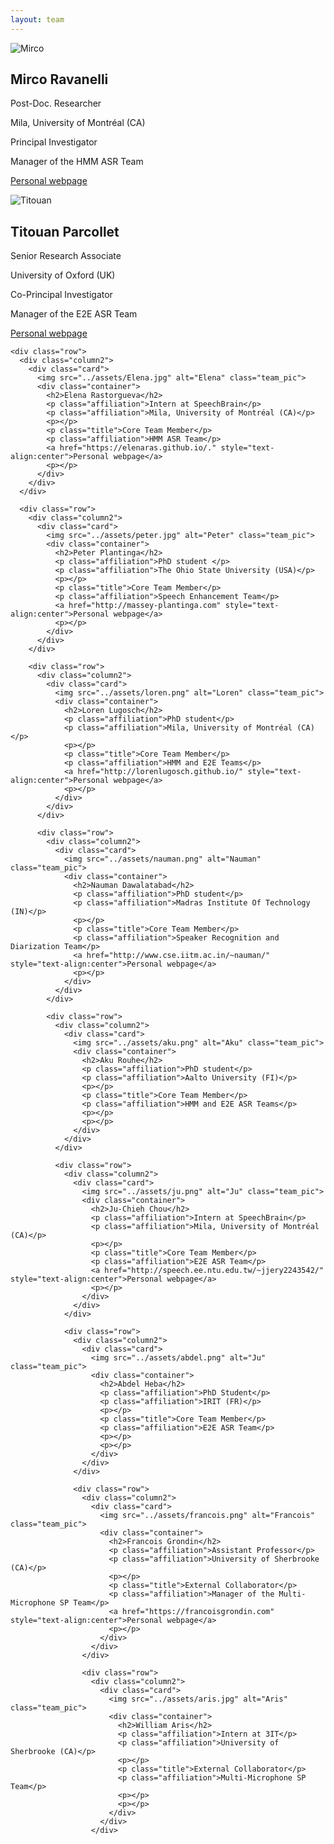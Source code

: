 ```yaml
---
layout: team
---
```




<div class="row">
  <div class="column2">
    <div class="card">
      <img src="../assets/mirco_ravanelli.jpg" alt="Mirco" class="team_pic">
      <div class="container">
        <h2>Mirco Ravanelli</h2>
        <p class="affiliation">Post-Doc. Researcher</p>
        <p class="affiliation">Mila, University of Montréal (CA)</p>
        <p></p>
        <p class="title">Principal Investigator</p>
        <p class="affiliation">Manager of the HMM ASR Team</p>
        <a href="https://sites.google.com/site/mircoravanelli/" style="text-align:center">Personal webpage</a>
        <p></p>
      </div>
    </div>
  </div>

  <div class="row">
    <div class="column2">
      <div class="card">
        <img src="../assets/titouan.jpg" alt="Titouan" class="team_pic">
        <div class="container">
          <h2>Titouan Parcollet</h2>
          <p class="affiliation">Senior Research Associate</p>
          <p class="affiliation">University of Oxford (UK)</p>
          <p></p>
          <p class="title">Co-Principal Investigator</p>
          <p class="affiliation">Manager of the E2E ASR Team</p>
          <a href="http://darnault-parcollet.fr/Parcollet/index.html" style="text-align:center">Personal webpage</a>
          <p></p>
        </div>
      </div>
    </div>

    <div class="row">
      <div class="column2">
        <div class="card">
          <img src="../assets/Elena.jpg" alt="Elena" class="team_pic">
          <div class="container">
            <h2>Elena Rastorgueva</h2>
            <p class="affiliation">Intern at SpeechBrain</p>
            <p class="affiliation">Mila, University of Montréal (CA)</p>
            <p></p>
            <p class="title">Core Team Member</p>
            <p class="affiliation">HMM ASR Team</p>
            <a href="https://elenaras.github.io/." style="text-align:center">Personal webpage</a>
            <p></p>
          </div>
        </div>
      </div>

      <div class="row">
        <div class="column2">
          <div class="card">
            <img src="../assets/peter.jpg" alt="Peter" class="team_pic">
            <div class="container">
              <h2>Peter Plantinga</h2>
              <p class="affiliation">PhD student </p>
              <p class="affiliation">The Ohio State University (USA)</p>
              <p></p>
              <p class="title">Core Team Member</p>
              <p class="affiliation">Speech Enhancement Team</p>
              <a href="http://massey-plantinga.com" style="text-align:center">Personal webpage</a>
              <p></p>
            </div>
          </div>
        </div>

        <div class="row">
          <div class="column2">
            <div class="card">
              <img src="../assets/loren.png" alt="Loren" class="team_pic">
              <div class="container">
                <h2>Loren Lugosch</h2>
                <p class="affiliation">PhD student</p>
                <p class="affiliation">Mila, University of Montréal (CA)</p>
                <p></p>
                <p class="title">Core Team Member</p>
                <p class="affiliation">HMM and E2E Teams</p>
                <a href="http://lorenlugosch.github.io/" style="text-align:center">Personal webpage</a>
                <p></p>
              </div>
            </div>
          </div>

          <div class="row">
            <div class="column2">
              <div class="card">
                <img src="../assets/nauman.png" alt="Nauman" class="team_pic">
                <div class="container">
                  <h2>Nauman Dawalatabad</h2>
                  <p class="affiliation">PhD student</p>
                  <p class="affiliation">Madras Institute Of Technology (IN)</p>
                  <p></p>
                  <p class="title">Core Team Member</p>
                  <p class="affiliation">Speaker Recognition and Diarization Team</p>
                  <a href="http://www.cse.iitm.ac.in/~nauman/" style="text-align:center">Personal webpage</a>
                  <p></p>
                </div>
              </div>
            </div>

            <div class="row">
              <div class="column2">
                <div class="card">
                  <img src="../assets/aku.png" alt="Aku" class="team_pic">
                  <div class="container">
                    <h2>Aku Rouhe</h2>
                    <p class="affiliation">PhD student</p>
                    <p class="affiliation">Aalto University (FI)</p>
                    <p></p>
                    <p class="title">Core Team Member</p>
                    <p class="affiliation">HMM and E2E ASR Teams</p>
                    <p></p>
                    <p></p>
                  </div>
                </div>
              </div>

              <div class="row">
                <div class="column2">
                  <div class="card">
                    <img src="../assets/ju.png" alt="Ju" class="team_pic">
                    <div class="container">
                      <h2>Ju-Chieh Chou</h2>
                      <p class="affiliation">Intern at SpeechBrain</p>
                      <p class="affiliation">Mila, University of Montréal (CA)</p>
                      <p></p>
                      <p class="title">Core Team Member</p>
                      <p class="affiliation">E2E ASR Team</p>
                      <a href="http://speech.ee.ntu.edu.tw/~jjery2243542/" style="text-align:center">Personal webpage</a>
                      <p></p>
                    </div>
                  </div>
                </div>

                <div class="row">
                  <div class="column2">
                    <div class="card">
                      <img src="../assets/abdel.png" alt="Ju" class="team_pic">
                      <div class="container">
                        <h2>Abdel Heba</h2>
                        <p class="affiliation">PhD Student</p>
                        <p class="affiliation">IRIT (FR)</p>
                        <p></p>
                        <p class="title">Core Team Member</p>
                        <p class="affiliation">E2E ASR Team</p>
                        <p></p>
                        <p></p>
                      </div>
                    </div>
                  </div>

                  <div class="row">
                    <div class="column2">
                      <div class="card">
                        <img src="../assets/francois.png" alt="Francois" class="team_pic">
                        <div class="container">
                          <h2>Francois Grondin</h2>
                          <p class="affiliation">Assistant Professor</p>
                          <p class="affiliation">University of Sherbrooke (CA)</p>
                          <p></p>
                          <p class="title">External Collaborator</p>
                          <p class="affiliation">Manager of the Multi-Microphone SP Team</p>
                          <a href="https://francoisgrondin.com" style="text-align:center">Personal webpage</a>
                          <p></p>
                        </div>
                      </div>
                    </div>

                    <div class="row">
                      <div class="column2">
                        <div class="card">
                          <img src="../assets/aris.jpg" alt="Aris" class="team_pic">
                          <div class="container">
                            <h2>William Aris</h2>
                            <p class="affiliation">Intern at 3IT</p>
                            <p class="affiliation">University of Sherbrooke (CA)</p>
                            <p></p>
                            <p class="title">External Collaborator</p>
                            <p class="affiliation">Multi-Microphone SP Team</p>
                            <p></p>
                            <p></p>
                          </div>
                        </div>
                      </div>
